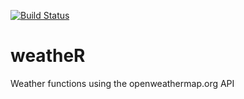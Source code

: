 [![Build Status](https://travis-ci.org/fyang95/weatheR.svg?branch=master)](https://travis-ci.org/fyang95/weatheR)

# weatheR
Weather functions using the openweathermap.org API
